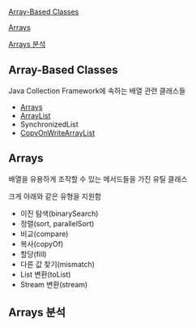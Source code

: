 [Array-Based Classes](#array-based-classes)

[Arrays](#arrays)

[Arrays 분석](#arrays-분석)

## Array-Based Classes

Java Collection Framework에 속하는 배열 관련 클래스들
- [Arrays](https://docs.oracle.com/en/java/javase/21/docs/api/java.base/java/util/Arrays.html)
- [ArrayList](https://docs.oracle.com/en/java/javase/21/docs/api/java.base/java/util/ArrayList.html)
- SynchronizedList
- [CopyOnWriteArrayList](https://docs.oracle.com/en/java/javase/21/docs/api/java.base/java/util/concurrent/CopyOnWriteArrayList.html)

## Arrays

배열을 유용하게 조작할 수 있는 메서드들을 가진 유틸 클래스

크게 아래와 같은 유형을 지원함
- 이진 탐색(binarySearch)
- 정렬(sort, parallelSort)
- 비교(compare)
- 복사(copyOf)
- 할당(fill)
- 다른 값 찾기(mismatch)
- List 변환(toList)
- Stream 변환(stream)

## Arrays 분석